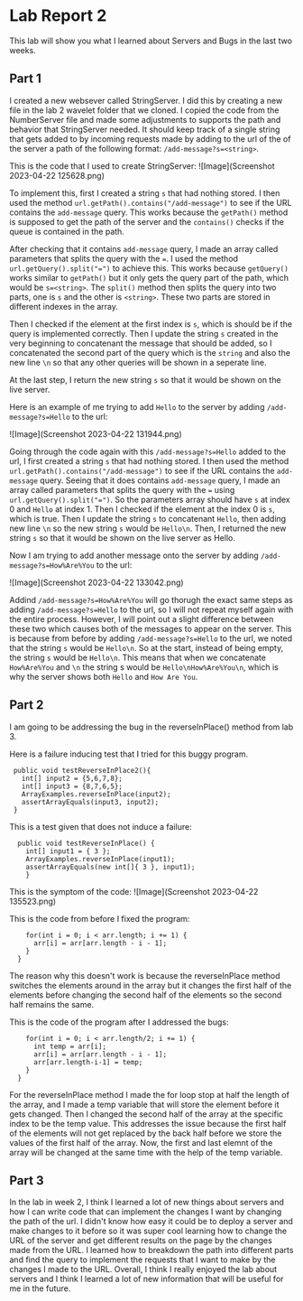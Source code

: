 Lab Report 2
============
This lab will show you what I learned about Servers and Bugs in the last two weeks.

**Part 1**
---

I created a new websever called StringServer. I did this by creating a new file in the lab 2 wavelet folder that we cloned. I copied the code from the NumberServer file and made some adjustments to supports the path and behavior that StringServer needed. It should keep track of a single string that gets added to by incoming requests made by adding to the url of the of the server a path of the following format: `/add-message?s=<string>`.

This is the code that I used to create StringServer:
![Image](Screenshot 2023-04-22 125628.png)

To implement this, first I created a string `s` that had nothing stored. I then used the method `url.getPath().contains("/add-message")` to see if the URL contains the `add-message` query. This works because the `getPath()` method is supposed to get the path of the server and the `contains()` checks if the queue is contained in the path.

After checking that it contains `add-message` query, I made an array called parameters that splits the query with the `=`. I used the method `url.getQuery().split("=")` to achieve this. This works because `getQuery()` works similar to `getPath()` but it only gets the query part of the path, which would be 
`s=<string>`. The `split()` method then splits the query into two parts, one is `s` and the other is `<string>`. These two parts are stored in different indexes in the array. 

Then I checked if the element at the first index is `s`, which is should be if the query is implemented correctly. Then I update the string `s` created in the very beginning to concatenant the message that should be added, so I concatenated the second part of the query which is the `string` and also the new line `\n` so that any other queries will be shown in a seperate line. 

At the last step, I return the new string `s` so that it would be shown on the live server. 

Here is an example of me trying to add `Hello` to the server by adding `/add-message?s=Hello` to the url:

![Image](Screenshot 2023-04-22 131944.png)

Going through the code again with this `/add-message?s=Hello` added to the url, I first created a string `s` that had nothing stored. I then used the method `url.getPath().contains("/add-message")` to see if the URL contains the `add-message` query. Seeing that it does contains `add-message` query, I made an array called parameters that splits the query with the `=` using `url.getQuery().split("=")`. So the parameters array should have `s` at index 0 and `Hello` at index 1. Then I checked if the element at the index 0 is `s`, which is true. Then I update the string `s` to  concatenant `Hello`, then adding new line `\n` so the new string `s` would be `Hello\n`. Then, I returned the new string `s` so that it would be shown on the live server as Hello.

Now I am trying to add another message onto the server by adding `/add-message?s=How%Are%You` to the url:

![Image](Screenshot 2023-04-22 133042.png)

Addind `/add-message?s=How%Are%You` will go thorugh the exact same steps as adding `/add-message?s=Hello` to the url, so I will not repeat myself again with the entire process. However, I will point out a slight difference between these two which causes both of the messages to appear on the server. This is because from before by adding `/add-message?s=Hello` to the url, we noted that the string `s` would be `Hello\n`. So at the start, instead of being empty, the string `s` would be `Hello\n`. This means that when we concatenate `How%Are%You` and `\n` the string s would be `Hello\nHow%Are%You\n`, which is why the server shows both `Hello` and `How Are You`.

**Part 2**
---
I am going to be addressing the bug in the reverseInPlace() method from lab 3.

Here is a failure inducing test that I tried for this buggy program. 
 ```@Test
  public void testReverseInPlace2(){
    int[] input2 = {5,6,7,8};
    int[] input3 = {8,7,6,5};
    ArrayExamples.reverseInPlace(input2);
    assertArrayEquals(input3, input2);
  }
 ```
This is a test given that does not induce a failure: 

``` @Test 
  public void testReverseInPlace() {
    int[] input1 = { 3 };
    ArrayExamples.reverseInPlace(input1);
    assertArrayEquals(new int[]{ 3 }, input1);
	}
```

This is the symptom of the code:
![Image](Screenshot 2023-04-22 135523.png)

This is the code from before I fixed the program: 

```static void reverseInPlace(int[] arr) {
    for(int i = 0; i < arr.length; i += 1) {
      arr[i] = arr[arr.length - i - 1];
    }
  } 
```

The reason why this doesn't work is because the reverseInPlace method switches the elements around in the array but it changes the first half of the elements before changing the second half of the elements so the second half remains the same. 

This is the code of the program after I addressed the bugs:

```static void reverseInPlace(int[] arr) {
    for(int i = 0; i < arr.length/2; i += 1) {
      int temp = arr[i];
      arr[i] = arr[arr.length - i - 1];
      arr[arr.length-i-1] = temp;
    }
  }
```
  
For the reverseInPlace method I made the for loop stop at half the length of the array, and I made a temp variable that will store the element before it gets changed. Then I changed the second half of the array at the specific index to be the temp value. This addresses the issue because the first half of the elements will not get replaced by the back half before we store the values of the first half of the array. Now, the first and last elemnt of the array will be changed at the same time with the help of the temp variable.

**Part 3**
---
In the lab in week 2, I think I learned a lot of new things about servers and how I can write code that can implement the changes I want by changing the path of the url. I didn't know how easy it could be to deploy a server and make changes to it before so it was super cool learning how to change the URL of the server and get different results on the page by the changes made from the URL. I learned how to breakdown the path into different parts and find the query to implement the requests that I want to make by the changes I made to the URL. Overall, I think I really enjoyed the lab about servers and I think I learned a lot of new information that will be useful for me in the future.
